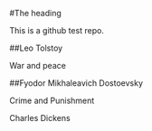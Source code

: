 #The heading

This is a github test repo.

##Leo Tolstoy

War and peace

##Fyodor Mikhaleavich Dostoevsky

Crime and Punishment


Charles Dickens
